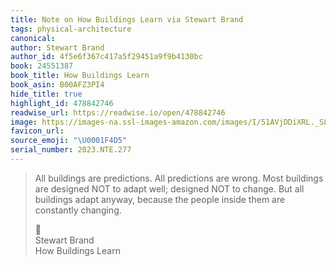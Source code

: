 ```yaml
---
title: Note on How Buildings Learn via Stewart Brand
tags: physical-architecture
canonical:
author: Stewart Brand
author_id: 4f5e6f367c417a5f29451a9f9b4130bc
book: 24551387
book_title: How Buildings Learn
book_asin: B00AFZ3PI4
hide_title: true
highlight_id: 478842746
readwise_url: https://readwise.io/open/478842746
image: https://images-na.ssl-images-amazon.com/images/I/51AVjDDiXRL._SL200_.jpg
favicon_url:
source_emoji: "\U0001F4D5"
serial_number: 2023.NTE.277
---
```

> All buildings are predictions. All predictions are wrong. Most buildings are designed NOT to adapt well; designed NOT to change. But all buildings adapt anyway, because the people inside them are constantly changing.
> <div class="quoteback-footer"><div class="quoteback-avatar"><span class="mini-emoji"> 📕</span></div><div class="quoteback-metadata"><div class="metadata-inner"><span style="display:none">FROM:</span><div aria-label="Stewart Brand" class="quoteback-author"> Stewart Brand</div><div aria-label="How Buildings Learn" class="quoteback-title"> How Buildings Learn</div></div></div></div>